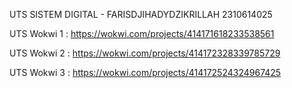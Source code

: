 UTS SISTEM DIGITAL - FARISDJIHADYDZIKRILLAH 2310614025

UTS Wokwi 1 : https://wokwi.com/projects/414171618233538561

UTS Wokwi 2 : https://wokwi.com/projects/414172328339785729

UTS Wokwi 3 : https://wokwi.com/projects/414172524324967425
